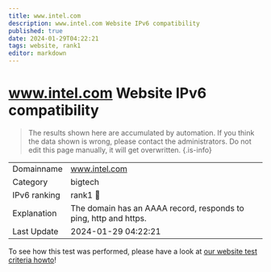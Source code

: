 ```yaml
---
title: www.intel.com
description: www.intel.com Website IPv6 compatibility
published: true
date: 2024-01-29T04:22:21
tags: website, rank1
editor: markdown
---
```


# www.intel.com Website IPv6 compatibility

> The results shown here are accumulated by automation. If you think the data shown is wrong, please contact the administrators. 
> Do not edit this page manually, it will get overwritten.
{.is-info}


|   |   |
| - | - |
| Domainname | www.intel.com
| Category | bigtech |
| IPv6 ranking | rank1 :1st_place_medal: |
| Explanation | The domain has an AAAA record, responds to ping, http and https. |
| Last Update | 2024-01-29 04:22:21 |

To see how this test was performed, please have a look at [our website test criteria howto](/howto/testcriteria/website)!


